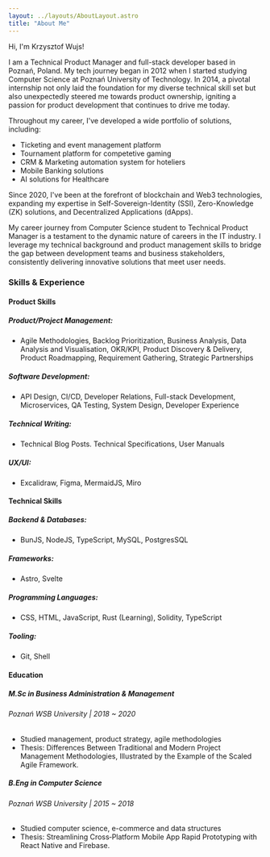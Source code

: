 ```yaml
---
layout: ../layouts/AboutLayout.astro
title: "About Me"
---
```

Hi, I'm Krzysztof Wujs!

I am a Technical Product Manager and full-stack developer based in Poznań, Poland. My tech journey began in 2012 when I started studying Computer Science at Poznań University of Technology. In 2014, a pivotal internship not only laid the foundation for my diverse technical skill set but also unexpectedly steered me towards product ownership, igniting a passion for product development that continues to drive me today.

Throughout my career, I've developed a wide portfolio of solutions, including:

- Ticketing and event management platform
- Tournament platform for competetive gaming
- CRM & Marketing automation system for hoteliers
- Mobile Banking solutions
- AI solutions for Healthcare

Since 2020, I've been at the forefront of blockchain and Web3 technologies, expanding my expertise in Self-Sovereign-Identity (SSI), Zero-Knowledge (ZK) solutions, and Decentralized Applications (dApps).

My career journey from Computer Science student to Technical Product Manager is a testament to the dynamic nature of careers in the IT industry. I leverage my technical background and product management skills to bridge the gap between development teams and business stakeholders, consistently delivering innovative solutions that meet user needs.

### Skills & Experience

#### Product Skills

##### Product/Project Management:
- Agile Methodologies, Backlog Prioritization, Business Analysis, Data Analysis and Visualisation, OKR/KPI, Product Discovery & Delivery, Product Roadmapping, Requirement Gathering, Strategic Partnerships

##### Software Development:
- API Design, CI/CD, Developer Relations, Full-stack Development, Microservices, QA Testing, System Design, Developer Experience

##### Technical Writing:
- Technical Blog Posts. Technical Specifications, User Manuals

##### UX/UI:
- Excalidraw, Figma, MermaidJS, Miro


#### Technical Skills

##### Backend & Databases:
- BunJS, NodeJS, TypeScript, MySQL, PostgresSQL

##### Frameworks:
- Astro, Svelte

##### Programming Languages:
- CSS, HTML, JavaScript, Rust (Learning), Solidity, TypeScript

##### Tooling:
- Git, Shell

#### Education
##### M.Sc in Business Administration & Management
###### Poznań WSB University | 2018 ~ 2020
* Studied management, product strategy, agile methodologies
* Thesis: Differences Between Traditional and Modern Project Management Methodologies, Illustrated by the Example of the Scaled Agile Framework.

##### B.Eng in Computer Science
###### Poznań WSB University | 2015 ~ 2018
* Studied computer science, e-commerce and data structures
* Thesis: Streamlining Cross‐Platform Mobile App Rapid Prototyping with React Native and Firebase.
